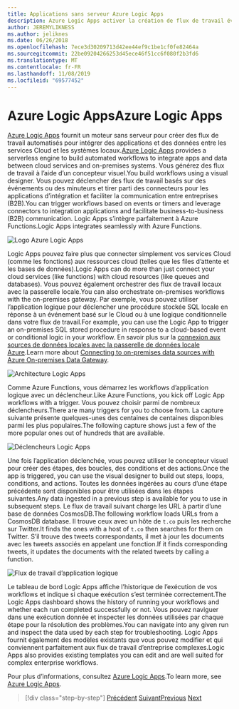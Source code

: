 ```yaml
---
title: Applications sans serveur Azure Logic Apps
description: Azure Logic Apps activer la création de flux de travail évolutifs automatisés qui intègrent des applications et des données dans les services Cloud et les systèmes locaux.
author: JEREMYLIKNESS
ms.author: jeliknes
ms.date: 06/26/2018
ms.openlocfilehash: 7ece3d30209713d42ee44ef9c1be1cf0fe82464a
ms.sourcegitcommit: 22be09204266253d45ece46f51cc6f080f2b3fd6
ms.translationtype: MT
ms.contentlocale: fr-FR
ms.lasthandoff: 11/08/2019
ms.locfileid: "69577452"
---
```

# <a name="azure-logic-apps"></a><span data-ttu-id="8584e-103">Azure Logic Apps</span><span class="sxs-lookup"><span data-stu-id="8584e-103">Azure Logic Apps</span></span>

<span data-ttu-id="8584e-104">[Azure Logic Apps](https://docs.microsoft.com/azure/logic-apps) fournit un moteur sans serveur pour créer des flux de travail automatisés pour intégrer des applications et des données entre les services Cloud et les systèmes locaux.</span><span class="sxs-lookup"><span data-stu-id="8584e-104">[Azure Logic Apps](https://docs.microsoft.com/azure/logic-apps) provides a serverless engine to build automated workflows to integrate apps and data between cloud services and on-premises systems.</span></span> <span data-ttu-id="8584e-105">Vous générez des flux de travail à l’aide d’un concepteur visuel.</span><span class="sxs-lookup"><span data-stu-id="8584e-105">You build workflows using a visual designer.</span></span> <span data-ttu-id="8584e-106">Vous pouvez déclencher des flux de travail basés sur des événements ou des minuteurs et tirer parti des connecteurs pour les applications d’intégration et faciliter la communication entre entreprises (B2B).</span><span class="sxs-lookup"><span data-stu-id="8584e-106">You can trigger workflows based on events or timers and leverage connectors to integration applications and facilitate business-to-business (B2B) communication.</span></span> <span data-ttu-id="8584e-107">Logic Apps s’intègre parfaitement à Azure Functions.</span><span class="sxs-lookup"><span data-stu-id="8584e-107">Logic Apps integrates seamlessly with Azure Functions.</span></span>

![Logo Azure Logic Apps](./media/logic-apps-logo.png)

<span data-ttu-id="8584e-109">Logic Apps pouvez faire plus que connecter simplement vos services Cloud (comme les fonctions) aux ressources cloud (telles que les files d’attente et les bases de données).</span><span class="sxs-lookup"><span data-stu-id="8584e-109">Logic Apps can do more than just connect your cloud services (like functions) with cloud resources (like queues and databases).</span></span> <span data-ttu-id="8584e-110">Vous pouvez également orchestrer des flux de travail locaux avec la passerelle locale.</span><span class="sxs-lookup"><span data-stu-id="8584e-110">You can also orchestrate on-premises workflows with the on-premises gateway.</span></span> <span data-ttu-id="8584e-111">Par exemple, vous pouvez utiliser l’application logique pour déclencher une procédure stockée SQL locale en réponse à un événement basé sur le Cloud ou à une logique conditionnelle dans votre flux de travail.</span><span class="sxs-lookup"><span data-stu-id="8584e-111">For example, you can use the Logic App to trigger an on-premises SQL stored procedure in response to a cloud-based event or conditional logic in your workflow.</span></span> <span data-ttu-id="8584e-112">En savoir plus sur la [connexion aux sources de données locales avec la passerelle de données locale Azure](https://docs.microsoft.com/azure/analysis-services/analysis-services-gateway).</span><span class="sxs-lookup"><span data-stu-id="8584e-112">Learn more about [Connecting to on-premises data sources with Azure On-premises Data Gateway](https://docs.microsoft.com/azure/analysis-services/analysis-services-gateway).</span></span>

![Architecture Logic Apps](./media/logic-apps-architecture.png)

<span data-ttu-id="8584e-114">Comme Azure Functions, vous démarrez les workflows d’application logique avec un déclencheur.</span><span class="sxs-lookup"><span data-stu-id="8584e-114">Like Azure Functions, you kick off Logic App workflows with a trigger.</span></span> <span data-ttu-id="8584e-115">Vous pouvez choisir parmi de nombreux déclencheurs.</span><span class="sxs-lookup"><span data-stu-id="8584e-115">There are many triggers for you to choose from.</span></span> <span data-ttu-id="8584e-116">La capture suivante présente quelques-unes des centaines de centaines disponibles parmi les plus populaires.</span><span class="sxs-lookup"><span data-stu-id="8584e-116">The following capture shows just a few of the more popular ones out of hundreds that are available.</span></span>

![Déclencheurs Logic Apps](./media/logic-app-triggers.png)

<span data-ttu-id="8584e-118">Une fois l’application déclenchée, vous pouvez utiliser le concepteur visuel pour créer des étapes, des boucles, des conditions et des actions.</span><span class="sxs-lookup"><span data-stu-id="8584e-118">Once the app is triggered, you can use the visual designer to build out steps, loops, conditions, and actions.</span></span> <span data-ttu-id="8584e-119">Toutes les données ingérées au cours d’une étape précédente sont disponibles pour être utilisées dans les étapes suivantes.</span><span class="sxs-lookup"><span data-stu-id="8584e-119">Any data ingested in a previous step is available for you to use in subsequent steps.</span></span> <span data-ttu-id="8584e-120">Le flux de travail suivant charge les URL à partir d’une base de données CosmosDB.</span><span class="sxs-lookup"><span data-stu-id="8584e-120">The following workflow loads URLs from a CosmosDB database.</span></span> <span data-ttu-id="8584e-121">Il trouve ceux avec un hôte de `t.co` puis les recherche sur Twitter.</span><span class="sxs-lookup"><span data-stu-id="8584e-121">It finds the ones with a host of `t.co` then searches for them on Twitter.</span></span> <span data-ttu-id="8584e-122">S’il trouve des tweets correspondants, il met à jour les documents avec les tweets associés en appelant une fonction.</span><span class="sxs-lookup"><span data-stu-id="8584e-122">If it finds corresponding tweets, it updates the documents with the related tweets by calling a function.</span></span>

![Flux de travail d’application logique](./media/logic-app-workflow.png)

<span data-ttu-id="8584e-124">Le tableau de bord Logic Apps affiche l’historique de l’exécution de vos workflows et indique si chaque exécution s’est terminée correctement.</span><span class="sxs-lookup"><span data-stu-id="8584e-124">The Logic Apps dashboard shows the history of running your workflows and whether each run completed successfully or not.</span></span> <span data-ttu-id="8584e-125">Vous pouvez naviguer dans une exécution donnée et inspecter les données utilisées par chaque étape pour la résolution des problèmes.</span><span class="sxs-lookup"><span data-stu-id="8584e-125">You can navigate into any given run and inspect the data used by each step for troubleshooting.</span></span> <span data-ttu-id="8584e-126">Logic Apps fournit également des modèles existants que vous pouvez modifier et qui conviennent parfaitement aux flux de travail d’entreprise complexes.</span><span class="sxs-lookup"><span data-stu-id="8584e-126">Logic Apps also provides existing templates you can edit and are well suited for complex enterprise workflows.</span></span>

<span data-ttu-id="8584e-127">Pour plus d’informations, consultez [Azure Logic Apps](https://docs.microsoft.com/azure/logic-apps).</span><span class="sxs-lookup"><span data-stu-id="8584e-127">To learn more, see [Azure Logic Apps](https://docs.microsoft.com/azure/logic-apps).</span></span>

>[!div class="step-by-step"]
><span data-ttu-id="8584e-128">[Précédent](application-insights.md)
>[Suivant](event-grid.md)</span><span class="sxs-lookup"><span data-stu-id="8584e-128">[Previous](application-insights.md)
[Next](event-grid.md)</span></span>
